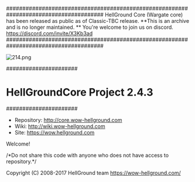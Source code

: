 ######################################################################################
HellGround Core (Wargate core) has been released as public as of Classic-TBC release.
**This is an archive and is no longer maintained. **
You're welcome to join us on discord.
https://discord.com/invite/X3Kb3ad
######################################################################################



![214.png](https://bitbucket.org/repo/Xjqaeg/images/2184880375-214.png)

######################
#   HellGroundCore Project 2.4.3   #
######################


* Repository: http://core.wow-hellground.com
* Wiki: http://wiki.wow-hellground.com
* Site: https://wow.hellground.com

Welcome!


/\*Do not share this code with anyone who does not have access to repository.\*/



Copyright (C) 2008-2017 HellGround team <https://wow-hellground.com/>

